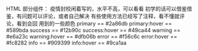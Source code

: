 HTML 部分组件：
疫情封校闲着写的，水平不高，可以看看
初学的话可以借鉴借鉴，有问题可以评论，或者自己解决
有些使用方法已经写了注释，看不懂就评论，看到会回
用到的一些颜色
primary == #2a86db
primary:hover == #589bda
success == #12b90c
success:hover == #49ca44
warning == #e6a23c
warning:hover == #dfb06b
error == #f56c6c
error:hover == #fc8282
info == #909399
info:hover == #9ca1aa
